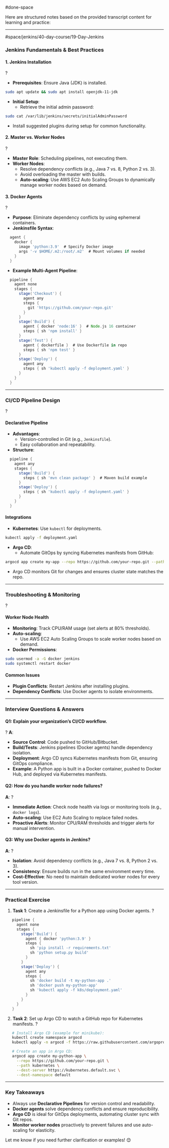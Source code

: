 

#done-space



Here are structured notes based on the provided transcript content for learning and practice:

---


#space/jenkins/40-day-course/19-Day-Jenkins 


### **Jenkins Fundamentals & Best Practices**



#### **1. Jenkins Installation**
?
- **Prerequisites**: Ensure Java (JDK) is installed.
```bash
sudo apt update && sudo apt install openjdk-11-jdk
```
- **Initial Setup**:
  - Retrieve the initial admin password:
```bash
sudo cat /var/lib/jenkins/secrets/initialAdminPassword
```
  - Install suggested plugins during setup for common functionality.
<!--SR:!2025-05-06,3,210-->





#### **2. Master vs. Worker Nodes**
?
- **Master Role**: Scheduling pipelines, not executing them.
- **Worker Nodes**:
  - Resolve dependency conflicts (e.g., Java 7 vs. 8, Python 2 vs. 3).
  - Avoid overloading the master with builds.
  - **Auto-scaling**: Use AWS EC2 Auto Scaling Groups to dynamically manage worker nodes based on demand.
<!--SR:!2025-05-04,1,170-->

#### **3. Docker Agents**
?
- **Purpose**: Eliminate dependency conflicts by using ephemeral containers.
- **Jenkinsfile Syntax**:
```groovy
  agent {
    docker {
      image 'python:3.9'  # Specify Docker image
      args '-v $HOME/.m2:/root/.m2'  # Mount volumes if needed
    }
  }
```
- **Example Multi-Agent Pipeline**:
```groovy
  pipeline {
    agent none
    stages {
      stage('Checkout') {
        agent any
        steps {
          git 'https://github.com/your-repo.git'
        }
      }
      stage('Build') {
        agent { docker 'node:16' }  # Node.js 16 container
        steps { sh 'npm install' }
      }
      stage('Test') {
        agent { dockerfile }  # Use Dockerfile in repo
        steps { sh 'npm test' }
      }
      stage('Deploy') {
        agent any
        steps { sh 'kubectl apply -f deployment.yaml' }
      }
    }
  }
```
<!--SR:!2025-05-04,1,170-->

---

### **CI/CD Pipeline Design**
?
#### **Declarative Pipeline**
- **Advantages**:
  - Version-controlled in Git (e.g., `Jenkinsfile`).
  - Easy collaboration and repeatability.
- **Structure**:
```groovy
  pipeline {
    agent any
    stages {
      stage('Build') {
        steps { sh 'mvn clean package' }  # Maven build example
      }
      stage('Deploy') {
        steps { sh 'kubectl apply -f deployment.yaml' }
      }
    }
  }
```
#### **Integrations**
- **Kubernetes**: Use `kubectl` for deployments.
```bash
kubectl apply -f deployment.yaml
```
- **Argo CD**:
  - Automate GitOps by syncing Kubernetes manifests from GitHub:
```bash
argocd app create my-app --repo https://github.com/your-repo.git --path k8s-manifests
```
  - Argo CD monitors Git for changes and ensures cluster state matches the repo.
---
<!--SR:!2025-05-04,1,130-->

### **Troubleshooting & Monitoring**
?
#### **Worker Node Health**
- **Monitoring**: Track CPU/RAM usage (set alerts at 80% thresholds).
- **Auto-scaling**:
  - Use AWS EC2 Auto Scaling Groups to scale worker nodes based on demand.
- **Docker Permissions**:
```bash
sudo usermod -a -G docker jenkins
sudo systemctl restart docker
```
#### **Common Issues**
- **Plugin Conflicts**: Restart Jenkins after installing plugins.
- **Dependency Conflicts**: Use Docker agents to isolate environments.
---
<!--SR:!2025-05-04,1,170-->




### **Interview Questions & Answers**



#### **Q1: Explain your organization’s CI/CD workflow.**
?
**A**:
- **Source Control**: Code pushed to GitHub/Bitbucket.
- **Build/Tests**: Jenkins pipelines (Docker agents) handle dependency isolation.
- **Deployment**: Argo CD syncs Kubernetes manifests from Git, ensuring GitOps compliance.
- **Example**: A Python app is built in a Docker container, pushed to Docker Hub, and deployed via Kubernetes manifests.
<!--SR:!2025-05-04,1,170-->




#### **Q2: How do you handle worker node failures?**
**A**:
?
- **Immediate Action**: Check node health via logs or monitoring tools (e.g., `docker logs`).
- **Auto-scaling**: Use EC2 Auto Scaling to replace failed nodes.
- **Proactive Alerts**: Monitor CPU/RAM thresholds and trigger alerts for manual intervention.
<!--SR:!2025-05-04,1,130-->




#### **Q3: Why use Docker agents in Jenkins?**
**A**:
?
- **Isolation**: Avoid dependency conflicts (e.g., Java 7 vs. 8, Python 2 vs. 3).
- **Consistency**: Ensure builds run in the same environment every time.
- **Cost-Effective**: No need to maintain dedicated worker nodes for every tool version.
<!--SR:!2025-05-04,1,170-->

---

### **Practical Exercise**
1. **Task 1**: Create a Jenkinsfile for a Python app using Docker agents.
?
```groovy
   pipeline {
     agent none
     stages {
       stage('Build') {
         agent { docker 'python:3.9' }
         steps {
           sh 'pip install -r requirements.txt'
           sh 'python setup.py build'
         }
       }
       stage('Deploy') {
         agent any
         steps {
           sh 'docker build -t my-python-app .'
           sh 'docker push my-python-app'
           sh 'kubectl apply -f k8s/deployment.yaml'
         }
       }
     }
   }
```
<!--SR:!2025-05-04,1,130-->




2. **Task 2**: Set up Argo CD to watch a GitHub repo for Kubernetes manifests.
?
```bash
   # Install Argo CD (example for minikube):
   kubectl create namespace argocd
   kubectl apply -n argocd -f https://raw.githubusercontent.com/argoproj/argo-cd/stable/manifests/install.yaml

   # Create an app in Argo CD:
   argocd app create my-python-app \
     --repo https://github.com/your-repo.git \
     --path kubernetes \
     --dest-server https://kubernetes.default.svc \
     --dest-namespace default
```
---
<!--SR:!2025-05-04,1,170-->




### **Key Takeaways**
- Always use **Declarative Pipelines** for version control and readability.
- **Docker agents** solve dependency conflicts and ensure reproducibility.
- **Argo CD** is ideal for GitOps deployments, automating cluster sync with Git repos.
- **Monitor worker nodes** proactively to prevent failures and use auto-scaling for elasticity.

Let me know if you need further clarification or examples! 😊